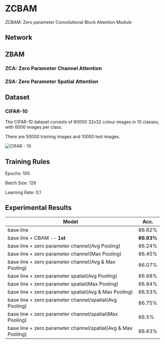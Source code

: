 # ZCBAM
ZCBAM: Zero parameter Convolutional Block Attention Module



## Network


## ZBAM

### ZCA: Zero Parameter Channel Attention

### ZSA: Zero Parameter Spatial Attention

## Dataset

### CIFAR-10
The CIFAR-10 dataset consists of 60000 32x32 colour images in 10 classes, with 6000 images per class. 

There are 50000 training images and 10000 test images.

![CIFAR - 10](https://user-images.githubusercontent.com/35001605/61969431-77aae100-b015-11e9-901e-e20740b523b9.PNG)


## Training Rules

Epochs: 100

Batch Size: 128

Learning Rate: 0.1

## Experimental Results

| Model             | Acc.        |
| ----------------- | ----------- |
| base line              | 86.62%      |
| base line + CBAM -- **1st**          | **86.93%**     |
| base line + zero parameter channel(Avg Pooling)       | 86.24%     |
| base line + zero parameter channel(Max Pooling)       | 86.45%     |
| base line + zero parameter channel(Avg & Max Pooling)       | 86.07%  |
| base line + zero parameter spatial(Avg Pooling)       | 86.68%      |
| base line + zero parameter spatial(Max Pooling)       | 86.84%      |
 base line + zero parameter spatial(Avg & Max Pooling)       | 86.53%     |
| base line + zero parameter channel/spatial(Avg Pooling)         | 86.75% |
| base line + zero parameter channel/spatial(Max Pooling)       | 86.5%|
| base line + zero parameter channel/spatial(Avg & Max Pooling)         |86.63%|
